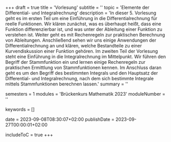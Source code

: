 +++
draft = true
title = 'Vorlesung'
subtitle = ''
topic = 'Elemente der Differential- und Integralrechnung'
description = 'In dieser 5. Vorlesung geht es im ersten Teil um eine Einführung in die Differentialrechnung für reelle Funktionen. Wir klären zunächst, was es überhaupt heißt, dass eine Funktion differenzierbar ist, und was unter der Ableitung einer Funktion zu verstehen ist. Weiter geht es mit Rechenregeln zur praktischen Berechnung von Ableitungen. Anschließend sehen wir uns einige Anwendungen der Differentialrechnung an und klären, welche Bestandteile zu einer Kurvendiskussion einer Funktion gehören. Im zweiten Teil der Vorlesung steht eine Einführung in die Integralrechnung im Mittelpunkt. Wir führen den Begriff der Stammfunktion ein und lernen einige Rechenregeln zur praktischen Ermittlung von Stammfunktionen kennen. Im Anschluss daran geht es um den Begriff des bestimmten Integrals und den Hauptsatz der Differential- und Integralrechnung, nach dem sich bestimmte Integrale mittels Stammfunktionen berechnen lassen.'
summary = ''

semesters = 1
modules = 'Brückenkurs Mathematik 2023'
moduleNumber = ''

keywords = []

date = 2023-09-08T08:30:07+02:00
publishDate = 2023-09-27T00:00:01+02:00

includeToC = true
+++
